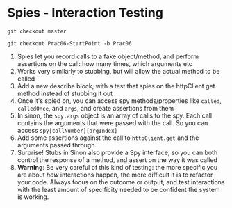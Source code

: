 # Spies - Interaction Testing
`git checkout master`

`git checkout Prac06-StartPoint -b Prac06`

1. Spies let you record calls to a fake object/method, and perform assertions on the call: how many times, which arguments etc
1. Works very similarly to stubbing, but will allow the actual method to be called
1. Add a new describe block, with a test that spies on the httpClient get method instead of stubbing it out
1. Once it's spied on, you can access spy methods/properties like `called`, `calledOnce`, and `args`, and create assertions from them
1. In sinon, the `spy.args` object is an array of calls to the spy. Each call contains the arguments that were passed with the call. So you can access `spy[callNumber][argIndex]`
1. Add some assertions against the call to `httpClient.get` and the arguments passed through.
1. Surprise! Stubs in Sinon also provide a Spy interface, so you can both control the response of a method, and assert on the way it was called
1. **Warning**: Be very careful of this kind of testing: the more specific you are about *how* interactions happen, the more difficult it is to refactor your code. Always focus on the outcome or output, and test interactions with the least amount of specificity needed to be confident the system is working.